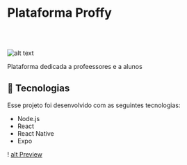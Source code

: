 <h1> Plataforma Proffy </h1>
<br>
<br>

![alt text](https://github.com/Pedroemanuelavelar/NLW-Proffy-2/proffy.png "Preview Application")

<quote> Plataforma dedicada a profeessores e a alunos </quote>

<h2>🚀 Tecnologias </h2>
<p>Esse projeto foi desenvolvido com as seguintes tecnologias:
  <ul>
      <li>Node.js</li>
      <li>React</li>
      <li>React Native</li>
      <li>Expo</li>
  </ul>
</p>
  
! [alt Preview](https://www.google.com/url?sa=i&url=https%3A%2F%2Fawesomeopensource.com%2Fproject%2Frocketseat-education%2Fnlw-02-omnistack&psig=AOvVaw0pyvvHqaJ4UujdLOugHfBE&ust=1601594116953000&source=images&cd=vfe&ved=0CAIQjRxqFwoTCMCE9Z6BkuwCFQAAAAAdAAAAABAK)
